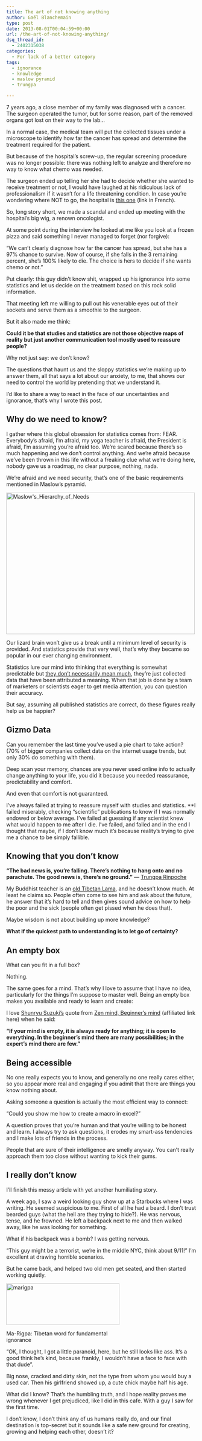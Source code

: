 ```yaml
---
title: The art of not knowing anything
author: Gaël Blanchemain
type: post
date: 2013-08-01T00:04:59+00:00
url: /the-art-of-not-knowing-anything/
dsq_thread_id:
  - 2402315038
categories:
  - For lack of a better category
tags:
  - ignorance
  - knowledge
  - maslow pyramid
  - trungpa

---
```

7 years ago, a close member of my family was diagnosed with a cancer. The surgeon operated the tumor, but for some reason, part of the removed organs got lost on their way to the lab…

In a normal case, the medical team will put the collected tissues under a microscope to identify how far the cancer has spread and determine the treatment required for the patient.

But because of the hospital&#8217;s screw-up, the regular screening procedure was no longer possible: there was nothing left to analyze and therefore no way to know what chemo was needed.

The surgeon ended up telling her she had to decide whether she wanted to receive treatment or not, I would have laughed at his ridiculous lack of professionalism if it wasn&#8217;t for a life threatening condition. In case you&#8217;re wondering where NOT to go, the hospital is [this one][1] (link in French).

So, long story short, we made a scandal and ended up meeting with the hospital&#8217;s big wig, a renown oncologist.

At some point during the interview he looked at me like you look at a frozen pizza and said something I never managed to forget (nor forgive):

&#8220;We can&#8217;t clearly diagnose how far the cancer has spread, but she has a 97% chance to survive. Now of course, if she falls in the 3 remaining percent, she&#8217;s 100% likely to die. The choice is hers to decide if she wants chemo or not.&#8221;

Put clearly: this guy didn&#8217;t know shit, wrapped up his ignorance into some statistics and let us decide on the treatment based on this rock solid information.

That meeting left me willing to pull out his venerable eyes out of their sockets and serve them as a smoothie to the surgeon.

But it also made me think:

**Could it be that studies and statistics are not those objective maps of reality but just another communication tool mostly used to reassure people?**

Why not just say: we don&#8217;t know?

The questions that haunt us and the sloppy statistics we&#8217;re making up to answer them, all that says a lot about our anxiety, to me, that shows our need to control the world by pretending that we understand it.

I&#8217;d like to share a way to react in the face of our uncertainties and ignorance, that&#8217;s why I wrote this post.

## Why do we need to know?

I gather where this global obsession for statistics comes from: FEAR. Everybody&#8217;s afraid, I&#8217;m afraid, my yoga teacher is afraid, the President is afraid, I&#8217;m assuming you&#8217;re afraid too. We&#8217;re scared because there&#8217;s so much happening and we don&#8217;t control anything. And we&#8217;re afraid because we&#8217;ve been thrown in this life without a freaking clue what we&#8217;re doing here, nobody gave us a roadmap, no clear purpose, nothing, nada.

We&#8217;re afraid and we need security, that&#8217;s one of the basic requirements mentioned in Maslow&#8217;s pyramid.

<img class="aligncenter size-full wp-image-6410" alt="Maslow's_Hierarchy_of_Needs" src="http://www.gr0wing.com/wp-content/uploads/2013/07/Maslows_Hierarchy_of_Needs.jpg" width="500" height="375" srcset="https://www.gr0wing.com/wp-content/uploads/2013/07/Maslows_Hierarchy_of_Needs.jpg 500w, https://www.gr0wing.com/wp-content/uploads/2013/07/Maslows_Hierarchy_of_Needs-300x225.jpg 300w" sizes="(max-width: 500px) 100vw, 500px" /> 

Our lizard brain won&#8217;t give us a break until a minimum level of security is provided. And statistics provide that very well, that&#8217;s why they became so popular in our ever changing environment.

Statistics lure our mind into thinking that everything is somewhat predictable but [they don&#8217;t necessarily mean much][2], they&#8217;re just collected data that have been attributed a meaning. When that job is done by a team of marketers or scientists eager to get media attention, you can question their accuracy.

But say, assuming all published statistics are correct, do these figures really help us be happier?

## Gizmo Data

Can you remember the last time you&#8217;ve used a pie chart to take action? (70% of bigger companies collect data on the internet usage trends, but only 30% do something with them).

Deep scan your memory, chances are you never used online info to actually change anything to your life, you did it because you needed reassurance, predictability and comfort.

And even that comfort is not guaranteed.

I&#8217;ve always failed at trying to reassure myself with studies and statistics. **I failed miserably, checking &#8220;scientific&#8221; publications to know if I was normally endowed or below average. I&#8217;ve failed at guessing if any scientist knew what would happen to me after I die. I&#8217;ve failed, and failed and in the end I thought that maybe, if I don&#8217;t know much it&#8217;s because reality&#8217;s trying to give me a chance to be simply fallible.</p> 

</strong>

## Knowing that you don&#8217;t know

**&#8220;The bad news is, you&#8217;re falling. There&#8217;s nothing to hang onto and no parachute. The good news is, there&#8217;s no ground.&#8221;** — [Trungpa Rinpoche][3]

My Buddhist teacher is an [old Tibetan Lama][4], and he doesn&#8217;t know much. At least he claims so. People often come to see him and ask about the future, he answer that it&#8217;s hard to tell and then gives sound advice on how to help the poor and the sick (people often get pissed when he does that).

Maybe wisdom is not about building up more knowledge?

**What if the quickest path to understanding is to let go of certainty?**

## An empty box

What can you fit in a full box?

Nothing.

The same goes for a mind. That&#8217;s why I love to assume that I have no idea, particularly for the things I&#8217;m suppose to master well. Being an empty box makes you available and ready to learn and create:

I love [Shunryu Suzuki&#8217;s][5] quote from [Zen mind, Beginner&#8217;s mind][6] (affiliated link here) when he said:

**&#8220;If your mind is empty, it is always ready for anything; it is open to everything. In the beginner’s mind there are many possibilities; in the expert’s mind there are few.&#8221;**

## Being accessible

No one really expects you to know, and generally no one really cares either, so you appear more real and engaging if you admit that there are things you know nothing about.

Asking someone a question is actually the most efficient way to connect:

&#8220;Could you show me how to create a macro in excel?&#8221;

A question proves that you&#8217;re human and that you&#8217;re willing to be honest and learn. I always try to ask questions, it erodes my smart-ass tendencies and I make lots of friends in the process.

People that are sure of their intelligence are smelly anyway. You can&#8217;t really approach them too close without wanting to kick their gums.

## I really don&#8217;t know

I&#8217;ll finish this messy article with yet another humiliating story.

A week ago, I saw a weird looking guy show up at a Starbucks where I was writing. He seemed suspicious to me. First of all he had a beard. I don&#8217;t trust bearded guys (what the hell are they trying to hide?). He was nervous, tense, and he frowned. He left a backpack next to me and then walked away, like he was looking for something.

What if his backpack was a bomb? I was getting nervous.

&#8220;This guy might be a terrorist, we&#8217;re in the middle NYC, think about 9/11!&#8221; I&#8217;m excellent at drawing horrible scenarios.

But he came back, and helped two old men get seated, and then started working quietly.

<div id="attachment_6436" style="width: 310px" class="wp-caption alignleft">
  <img aria-describedby="caption-attachment-6436" class="size-full wp-image-6436" alt="marigpa" src="http://www.gr0wing.com/wp-content/uploads/2013/08/marigpa.jpg" width="300" height="110" />
  
  <p id="caption-attachment-6436" class="wp-caption-text">
    Ma-Rigpa: Tibetan word for fundamental ignorance
  </p>
</div>

&#8220;OK, I thought, I got a little paranoid, here, but he still looks like ass. It&#8217;s a good think he&#8217;s kind, because frankly, I wouldn&#8217;t have a face to face with that dude&#8221;.

Big nose, cracked and dirty skin, not the type from whom you would buy a used car. Then his girlfriend showed up, a cute chick maybe half his age.

What did I know? That&#8217;s the humbling truth, and I hope reality proves me wrong whenever I get prejudiced, like I did in this cafe. With a guy I saw for the first time.

I don&#8217;t know, I don&#8217;t think any of us humans really do, and our final destination is top-secret but it sounds like a safe new ground for creating, growing and helping each other, doesn&#8217;t it?

 [1]: http://saintpierre.delareunion.net/vivre-a-saint-pierre/vie-economique/groupe-hospitalier-sud-reunion-ghsr/
 [2]: http://www.cracked.com/article_20318_the-5-most-popular-ways-statistics-are-used-to-lie-to-you.html
 [3]: https://en.wikipedia.org/wiki/Ch%C3%B6gyam_Trungpa
 [4]: http://www.gr0wing.com/free-and-homeless-the-experiment-part-15/
 [5]: https://en.wikipedia.org/wiki/Shunryu_Suzuki
 [6]: http://rcm-na.amazon-adsystem.com/e/cm?t=grotherooofha-20&o=1&p=8&l=as1&asins=1590308492&ref=tf_til&fc1=000000&IS2=1&lt1=_blank&m=amazon&lc1=0000FF&bc1=000000&bg1=FFFFFF&f=ifr